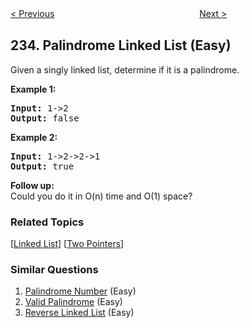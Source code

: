 <!--|This file generated by command(leetcode description); DO NOT EDIT.    |-->
<!--+----------------------------------------------------------------------+-->
<!--|@author    Openset <openset.wang@gmail.com>                           |-->
<!--|@link      https://github.com/openset                                 |-->
<!--|@home      https://github.com/openset/leetcode                        |-->
<!--+----------------------------------------------------------------------+-->

[< Previous](https://github.com/openset/leetcode/tree/master/problems/number-of-digit-one "Number of Digit One")
　　　　　　　　　　　　　　　　
[Next >](https://github.com/openset/leetcode/tree/master/problems/lowest-common-ancestor-of-a-binary-search-tree "Lowest Common Ancestor of a Binary Search Tree")

## 234. Palindrome Linked List (Easy)

<p>Given a singly linked list, determine if it is a palindrome.</p>

<p><strong>Example 1:</strong></p>

<pre>
<strong>Input:</strong> 1-&gt;2
<strong>Output:</strong> false</pre>

<p><strong>Example 2:</strong></p>

<pre>
<strong>Input:</strong> 1-&gt;2-&gt;2-&gt;1
<strong>Output:</strong> true</pre>

<p><b>Follow up:</b><br />
Could you do it in O(n) time and O(1) space?</p>

### Related Topics
  [[Linked List](https://github.com/openset/leetcode/tree/master/tag/linked-list/README.md)]
  [[Two Pointers](https://github.com/openset/leetcode/tree/master/tag/two-pointers/README.md)]

### Similar Questions
  1. [Palindrome Number](https://github.com/openset/leetcode/tree/master/problems/palindrome-number) (Easy)
  1. [Valid Palindrome](https://github.com/openset/leetcode/tree/master/problems/valid-palindrome) (Easy)
  1. [Reverse Linked List](https://github.com/openset/leetcode/tree/master/problems/reverse-linked-list) (Easy)

